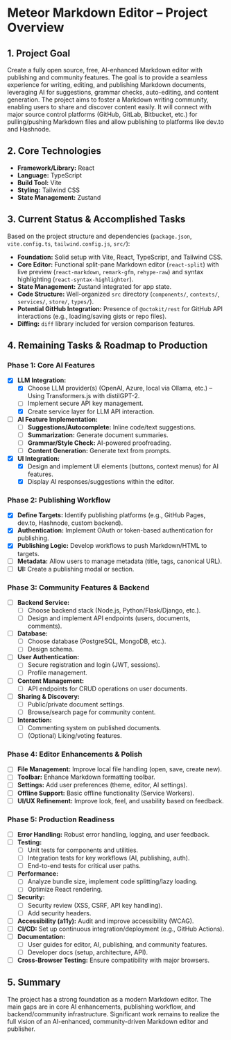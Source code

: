 # Meteor Markdown Editor – Project Overview

## 1. Project Goal

Create a fully open source, free, AI-enhanced Markdown editor with publishing and community features. The goal is to provide a seamless experience for writing, editing, and publishing Markdown documents, leveraging AI for suggestions, grammar checks, auto-editing, and content generation. The project aims to foster a Markdown writing community, enabling users to share and discover content easily. It will connect with major source control platforms (GitHub, GitLab, Bitbucket, etc.) for pulling/pushing Markdown files and allow publishing to platforms like dev.to and Hashnode.

## 2. Core Technologies

- **Framework/Library:** React
- **Language:** TypeScript
- **Build Tool:** Vite
- **Styling:** Tailwind CSS
- **State Management:** Zustand

## 3. Current Status & Accomplished Tasks

Based on the project structure and dependencies (`package.json`, `vite.config.ts`, `tailwind.config.js`, `src/`):

- **Foundation:** Solid setup with Vite, React, TypeScript, and Tailwind CSS.
- **Core Editor:** Functional split-pane Markdown editor (`react-split`) with live preview (`react-markdown`, `remark-gfm`, `rehype-raw`) and syntax highlighting (`react-syntax-highlighter`).
- **State Management:** Zustand integrated for app state.
- **Code Structure:** Well-organized `src` directory (`components/`, `contexts/`, `services/`, `store/`, `types/`).
- **Potential GitHub Integration:** Presence of `@octokit/rest` for GitHub API interactions (e.g., loading/saving gists or repo files).
- **Diffing:** `diff` library included for version comparison features.

## 4. Remaining Tasks & Roadmap to Production

### Phase 1: Core AI Features

- [x] **LLM Integration:**
    - [x] Choose LLM provider(s) (OpenAI, Azure, local via Ollama, etc.) – Using Transformers.js with distilGPT-2.
    - [ ] Implement secure API key management.
    - [x] Create service layer for LLM API interaction.
- [ ] **AI Feature Implementation:**
    - [ ] **Suggestions/Autocomplete:** Inline code/text suggestions.
    - [ ] **Summarization:** Generate document summaries.
    - [ ] **Grammar/Style Check:** AI-powered proofreading.
    - [ ] **Content Generation:** Generate text from prompts.
- [x] **UI Integration:**
    - [x] Design and implement UI elements (buttons, context menus) for AI features.
    - [x] Display AI responses/suggestions within the editor.

### Phase 2: Publishing Workflow

- [x] **Define Targets:** Identify publishing platforms (e.g., GitHub Pages, dev.to, Hashnode, custom backend).
- [x] **Authentication:** Implement OAuth or token-based authentication for publishing.
- [x] **Publishing Logic:** Develop workflows to push Markdown/HTML to targets.
- [ ] **Metadata:** Allow users to manage metadata (title, tags, canonical URL).
- [ ] **UI:** Create a publishing modal or section.

### Phase 3: Community Features & Backend

- [ ] **Backend Service:**
    - [ ] Choose backend stack (Node.js, Python/Flask/Django, etc.).
    - [ ] Design and implement API endpoints (users, documents, comments).
- [ ] **Database:**
    - [ ] Choose database (PostgreSQL, MongoDB, etc.).
    - [ ] Design schema.
- [ ] **User Authentication:**
    - [ ] Secure registration and login (JWT, sessions).
    - [ ] Profile management.
- [ ] **Content Management:**
    - [ ] API endpoints for CRUD operations on user documents.
- [ ] **Sharing & Discovery:**
    - [ ] Public/private document settings.
    - [ ] Browse/search page for community content.
- [ ] **Interaction:**
    - [ ] Commenting system on published documents.
    - [ ] (Optional) Liking/voting features.

### Phase 4: Editor Enhancements & Polish

- [ ] **File Management:** Improve local file handling (open, save, create new).
- [ ] **Toolbar:** Enhance Markdown formatting toolbar.
- [ ] **Settings:** Add user preferences (theme, editor, AI settings).
- [ ] **Offline Support:** Basic offline functionality (Service Workers).
- [ ] **UI/UX Refinement:** Improve look, feel, and usability based on feedback.

### Phase 5: Production Readiness

- [ ] **Error Handling:** Robust error handling, logging, and user feedback.
- [ ] **Testing:**
    - [ ] Unit tests for components and utilities.
    - [ ] Integration tests for key workflows (AI, publishing, auth).
    - [ ] End-to-end tests for critical user paths.
- [ ] **Performance:**
    - [ ] Analyze bundle size, implement code splitting/lazy loading.
    - [ ] Optimize React rendering.
- [ ] **Security:**
    - [ ] Security review (XSS, CSRF, API key handling).
    - [ ] Add security headers.
- [ ] **Accessibility (a11y):** Audit and improve accessibility (WCAG).
- [ ] **CI/CD:** Set up continuous integration/deployment (e.g., GitHub Actions).
- [ ] **Documentation:**
    - [ ] User guides for editor, AI, publishing, and community features.
    - [ ] Developer docs (setup, architecture, API).
- [ ] **Cross-Browser Testing:** Ensure compatibility with major browsers.

## 5. Summary

The project has a strong foundation as a modern Markdown editor. The main gaps are in core AI enhancements, publishing workflow, and backend/community infrastructure. Significant work remains to realize the full vision of an AI-enhanced, community-driven Markdown editor and publisher.
